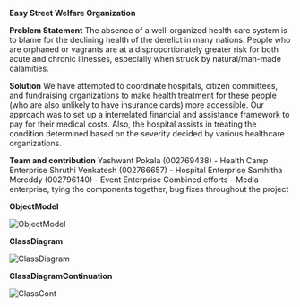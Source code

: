 **Easy Street Welfare Organization**

**Problem Statement**
The absence of a well-organized health care system is to blame for the declining health of the derelict in many nations. People who are orphaned or vagrants are at a disproportionately greater risk for both acute and chronic illnesses, especially when struck by natural/man-made calamities.

**Solution**
We have attempted to coordinate hospitals, citizen committees, and fundraising organizations to make health treatment for these people (who are also unlikely to have insurance cards) more accessible. Our approach was to set up a interrelated financial and assistance framework to pay for their medical costs.
Also, the hospital assists in treating the condition determined based on the severity decided by various healthcare organizations. 

**Team and contribution**
Yashwant Pokala (002769438) - Health Camp Enterprise
Shruthi Venkatesh (002766657) - Hospital Enterprise
Samhitha Mereddy (002796140) - Event Enterprise
Combined efforts - Media enterprise, tying the components together, bug fixes throughout the project


**ObjectModel**

![ObjectModel](https://user-images.githubusercontent.com/114696080/206938969-f3236c94-37c1-48e5-ab50-0015a493df6d.png)

**ClassDiagram**

![ClassDiagram](https://user-images.githubusercontent.com/114696080/206938968-b0e34d7a-eeee-4d4f-aaac-f3e485121058.png)

**ClassDiagramContinuation**

![ClassCont](https://user-images.githubusercontent.com/114696080/206938966-2cbc5948-4631-44d0-a55f-5ce9a4d953c1.png)

